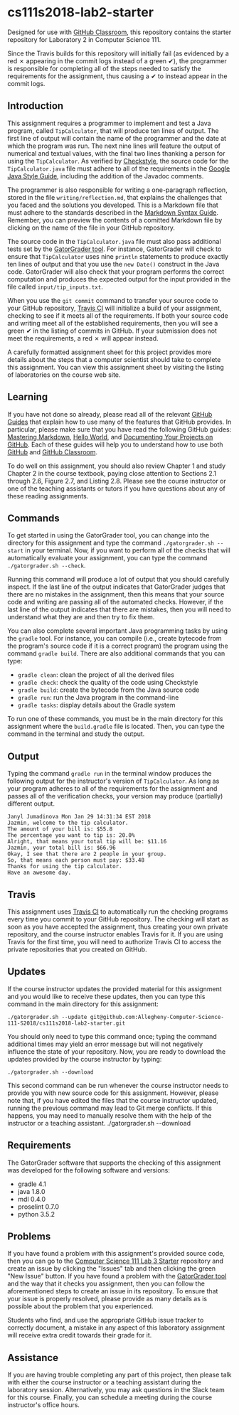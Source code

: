 # cs111s2018-lab2-starter

Designed for use with [GitHub Classroom](https://classroom.github.com/), this
repository contains the starter repository for Laboratory 2 in Computer Science 111.

Since the Travis builds for this repository will initially fail (as evidenced by
a red &#x2717; appearing in the commit logs instead of a green &#x2714;), the
programmer is responsible for completing all of the steps needed to satisfy the
requirements for the assignment, thus causing a &#x2714; to instead appear in
the commit logs.

## Introduction

This assignment requires a programmer to implement and test a Java program,
called `TipCalculator`, that will produce ten lines of output. The first line
of output will contain the name of the programmer and the date at which the
program was run. The next nine lines will feature the output of numerical and
textual values, with the final two lines thanking a person for using the
`TipCalculator`. As verified by
[Checkstyle](https://github.com/checkstyle/checkstyle), the source code for the
`TipCalculator.java` file must adhere to all of the requirements in the [Google
Java Style Guide](https://google.github.io/styleguide/javaguide.html), including
the addition of the Javadoc comments.

The programmer is also responsible for writing a one-paragraph reflection,
stored in the file `writing/reflection.md`, that explains the challenges that
you faced and the solutions you developed. This is a Markdown file that must
adhere to the standards described in the [Markdown Syntax
Guide](https://guides.github.com/features/mastering-markdown/). Remember, you
can preview the contents of a comitted Markdown file by clicking on the name
of the file in your GitHub repository.

The source code in the `TipCalculator.java` file must also pass additional
tests set by the [GatorGrader tool](https://github.com/gkapfham/gatorgrader).
For instance, GatorGrader will check to ensure that `TipCalculator` uses nine
`println` statements to produce exactly ten lines of output and that you use
the `new Date()` construct in the Java code. GatorGrader will also check that
your program performs the correct computation and produces the expected output
for the input provided in the file called `input/tip_inputs.txt`.

When you use the `git commit` command to transfer your source code to your
GitHub repository, [Travis CI](https://travis-ci.com/) will initialize a build
of your assignment, checking to see if it meets all of the requirements. If both
your source code and writing meet all of the established requirements, then you
will see a green &#x2714; in the listing of commits in GitHub. If your
submission does not meet the requirements, a red &#x2717; will appear instead.

A carefully formatted assignment sheet for this project provides more details
about the steps that a computer scientist should take to complete this
assignment. You can view this assignment sheet by visiting the listing of
laboratories on the course web site.

## Learning

If you have not done so already, please read all of the relevant [GitHub
Guides](https://guides.github.com/) that explain how to use many of the features
that GitHub provides. In particular, please make sure that you have read the
following GitHub guides: [Mastering
Markdown](https://guides.github.com/features/mastering-markdown/), [Hello
World](https://guides.github.com/activities/hello-world/), and [Documenting Your
Projects on GitHub](https://guides.github.com/features/wikis/). Each of these
guides will help you to understand how to use both [GitHub](http://github.com) and
[GitHub Classroom](https://classroom.github.com/).

To do well on this assignment, you should also review Chapter 1 and study
Chapter 2 in the course textbook, paying close attention to Sections 2.1
through 2.6, Figure 2.7, and Listing 2.8. Please see the course instructor or
one of the teaching assistants or tutors if you have questions about any of
these reading assignments.

## Commands

To get started in using the GatorGrader tool, you can change into the directory
for this assignment and type the command `./gatorgrader.sh --start` in your
terminal. Now, if you want to perform all of the checks that will automatically
evaluate your assignment, you can type the command `./gatorgrader.sh --check`.

Running this command will produce a lot of output that you should carefully
inspect. If the last line of the output indicates that GatorGrader judges that
there are no mistakes in the assignment, then this means that your source code
and writing are passing all of the automated checks. However, if the last line
of the output indicates that there are mistakes, then you will need to
understand what they are and then try to fix them.

You can also complete several important Java programming tasks by using the
`gradle` tool. For instance, you can compile (i.e., create bytecode from the
program's source code if it is a correct program) the program using the command
`gradle build`. There are also additional commands that you can type:

- `gradle clean`: clean the project of all the derived files
- `gradle check`: check the quality of the code using Checkstyle
- `gradle build`: create the bytecode from the Java source code
- `gradle run`: run the Java program in the command-line
- `gradle tasks`: display details about the Gradle system

To run one of these commands, you must be in the main directory for this
assignment where the `build.gradle` file is located. Then, you can type the
command in the terminal and study the output.

## Output

Typing the command `gradle run` in the terminal window produces the following
output for the instructor's version of `TipCalculator`. As long as your program
adheres to all of the requirements for the assignment and passes all of the
verification checks, your version may produce (partially) different output.

```
Janyl Jumadinova Mon Jan 29 14:31:34 EST 2018
Jazmin, welcome to the tip calculator.
The amount of your bill is: $55.8
The percentage you want to tip is: 20.0%
Alright, that means your total tip will be: $11.16
Jazmin, your total bill is: $66.96
Okay, I see that there are 2 people in your group.
So, that means each person must pay: $33.48
Thanks for using the tip calculator. 
Have an awesome day.
```

## Travis

This assignment uses [Travis CI](https://travis-ci.com/) to automatically run
the checking programs every time you commit to your GitHub repository. The
checking will start as soon as you have accepted the assignment, thus creating
your own private repository, and the course instructor enables Travis for it. If
you are using Travis for the first time, you will need to authorize Travis CI to
access the private repositories that you created on GitHub.

## Updates

If the course instructor updates the provided material for this assignment and
you would like to receive these updates, then you can type this command in the
main directory for this assignment:

```
./gatorgrader.sh --update git@github.com:Allegheny-Computer-Science-111-S2018/cs111s2018-lab2-starter.git
```

You should only need to type this command once; typing the command additional
times may yield an error message but will not negatively influence the state of
your repository. Now, you are ready to download the updates provided by the
course instructor by typing:

```
./gatorgrader.sh --download
```

This second command can be run whenever the course instructor needs to provide
you with new source code for this assignment. However, please note that, if you
have edited the files that the course instructor updated, running the previous
command may lead to Git merge conflicts. If this happens, you may need to
manually resolve them with the help of the instructor or a teaching assistant.
./gatorgrader.sh --download

## Requirements

The GatorGrader software that supports the checking of this assignment was
developed for the following software and versions:

- gradle 4.1
- java 1.8.0
- mdl 0.4.0
- proselint 0.7.0
- python 3.5.2

## Problems

If you have found a problem with this assignment's provided source code, then
you can go to the [Computer Science 111 Lab 3
Starter](https://github.com/Allegheny-Computer-Science-111-S2018/cs111s2018-lab3-starter)
repository and create an issue by clicking the "Issues" tab and then clicking
the green "New Issue" button. If you have found a problem with the [GatorGrader
tool](https://github.com/gkapfham/gatorgrader) and the way that it checks you
assignment, then you can follow the aforementioned steps to create an issue in
its repository. To ensure that your issue is properly resolved, please provide
as many details as is possible about the problem that you experienced. 

Students who find, and use the appropriate GitHub issue tracker to correctly
document, a mistake in any aspect of this laboratory assignment will receive
extra credit towards their grade for it.

## Assistance

If you are having trouble completing any part of this project, then please talk
with either the course instructor or a teaching assistant during the laboratory
session. Alternatively, you may ask questions in the Slack team for this
course. Finally, you can schedule a meeting during the course instructor's
office hours.
